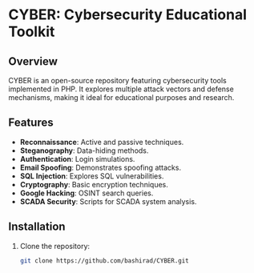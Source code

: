 # CYBER: Cybersecurity Educational Toolkit

## Overview

CYBER is an open-source repository featuring cybersecurity tools implemented in PHP. It explores multiple attack vectors and defense mechanisms, making it ideal for educational purposes and research.

## Features

- **Reconnaissance**: Active and passive techniques.
- **Steganography**: Data-hiding methods.
- **Authentication**: Login simulations.
- **Email Spoofing**: Demonstrates spoofing attacks.
- **SQL Injection**: Explores SQL vulnerabilities.
- **Cryptography**: Basic encryption techniques.
- **Google Hacking**: OSINT search queries.
- **SCADA Security**: Scripts for SCADA system analysis.

## Installation

1. Clone the repository:
   ```bash
   git clone https://github.com/bashirad/CYBER.git
